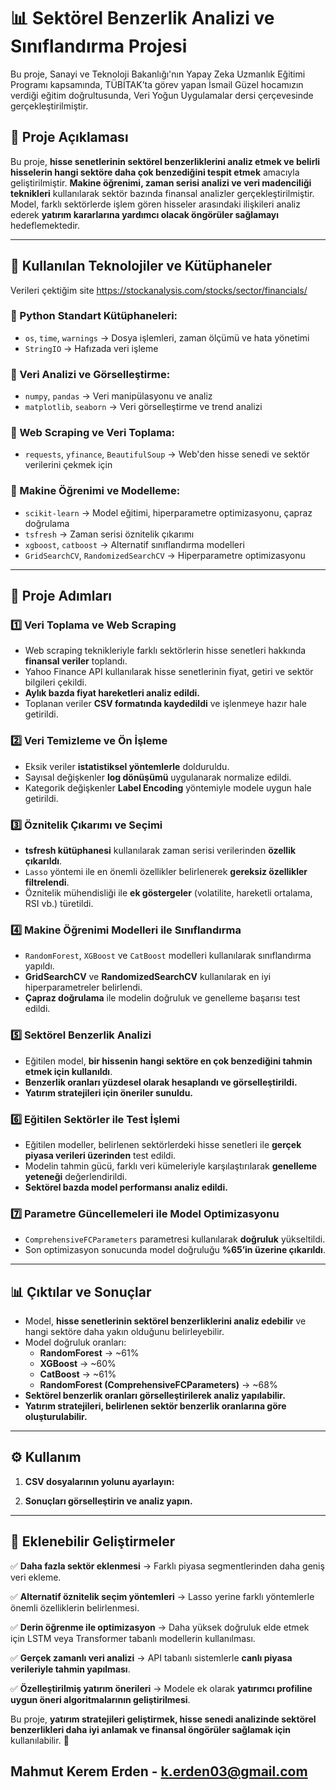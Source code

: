
# 📊 Sektörel Benzerlik Analizi ve Sınıflandırma Projesi

Bu proje, Sanayi ve Teknoloji Bakanlığı'nın Yapay Zeka Uzmanlık Eğitimi Programı kapsamında, TÜBİTAK’ta görev yapan İsmail Güzel hocamızın verdiği eğitim doğrultusunda, Veri Yoğun Uygulamalar dersi çerçevesinde gerçekleştirilmiştir.

## 📌 Proje Açıklaması

Bu proje, **hisse senetlerinin sektörel benzerliklerini analiz etmek ve belirli hisselerin hangi sektöre daha çok benzediğini tespit etmek** amacıyla geliştirilmiştir. **Makine öğrenimi, zaman serisi analizi ve veri madenciliği teknikleri** kullanılarak sektör bazında finansal analizler gerçekleştirilmiştir. Model, farklı sektörlerde işlem gören hisseler arasındaki ilişkileri analiz ederek **yatırım kararlarına yardımcı olacak öngörüler sağlamayı** hedeflemektedir.

----------

## 🚀 Kullanılan Teknolojiler ve Kütüphaneler

Verileri çektiğim site https://stockanalysis.com/stocks/sector/financials/

### **🔹 Python Standart Kütüphaneleri:**

-   `os`, `time`, `warnings` → Dosya işlemleri, zaman ölçümü ve hata yönetimi
-   `StringIO` → Hafızada veri işleme

### **🔹 Veri Analizi ve Görselleştirme:**

-   `numpy`, `pandas` → Veri manipülasyonu ve analiz
-   `matplotlib`, `seaborn` → Veri görselleştirme ve trend analizi

### **🔹 Web Scraping ve Veri Toplama:**

-   `requests`, `yfinance`, `BeautifulSoup` → Web'den hisse senedi ve sektör verilerini çekmek için

### **🔹 Makine Öğrenimi ve Modelleme:**

-   `scikit-learn` → Model eğitimi, hiperparametre optimizasyonu, çapraz doğrulama
-   `tsfresh` → Zaman serisi öznitelik çıkarımı
-   `xgboost`, `catboost` → Alternatif sınıflandırma modelleri
-   `GridSearchCV`, `RandomizedSearchCV` → Hiperparametre optimizasyonu

----------

## 📌 Proje Adımları

### **1️⃣ Veri Toplama ve Web Scraping**

-   Web scraping teknikleriyle farklı sektörlerin hisse senetleri hakkında **finansal veriler** toplandı.
-   Yahoo Finance API kullanılarak hisse senetlerinin fiyat, getiri ve sektör bilgileri çekildi.
-   **Aylık bazda fiyat hareketleri analiz edildi.**
-   Toplanan veriler **CSV formatında kaydedildi** ve işlenmeye hazır hale getirildi.

### **2️⃣ Veri Temizleme ve Ön İşleme**

-   Eksik veriler **istatistiksel yöntemlerle** dolduruldu.
-   Sayısal değişkenler **log dönüşümü** uygulanarak normalize edildi.
-   Kategorik değişkenler **Label Encoding** yöntemiyle modele uygun hale getirildi.

### **3️⃣ Öznitelik Çıkarımı ve Seçimi**

-   **tsfresh kütüphanesi** kullanılarak zaman serisi verilerinden **özellik çıkarıldı**.
-   `Lasso` yöntemi ile en önemli özellikler belirlenerek **gereksiz özellikler filtrelendi**.
-   Öznitelik mühendisliği ile **ek göstergeler** (volatilite, hareketli ortalama, RSI vb.) türetildi.

### **4️⃣ Makine Öğrenimi Modelleri ile Sınıflandırma**

-   `RandomForest`, `XGBoost` ve `CatBoost` modelleri kullanılarak sınıflandırma yapıldı.
-   **GridSearchCV** ve **RandomizedSearchCV** kullanılarak en iyi hiperparametreler belirlendi.
-   **Çapraz doğrulama** ile modelin doğruluk ve genelleme başarısı test edildi.

### **5️⃣ Sektörel Benzerlik Analizi**

-   Eğitilen model, **bir hissenin hangi sektöre en çok benzediğini tahmin etmek için kullanıldı**.
-   **Benzerlik oranları yüzdesel olarak hesaplandı ve görselleştirildi.**
-   **Yatırım stratejileri için öneriler sunuldu.**

### **6️⃣ Eğitilen Sektörler ile Test İşlemi**

-   Eğitilen modeller, belirlenen sektörlerdeki hisse senetleri ile **gerçek piyasa verileri üzerinden** test edildi.
-   Modelin tahmin gücü, farklı veri kümeleriyle karşılaştırılarak **genelleme yeteneği** değerlendirildi.
-   **Sektörel bazda model performansı analiz edildi.**

### **7️⃣ Parametre Güncellemeleri ile Model Optimizasyonu**

-   `ComprehensiveFCParameters`  parametresi kullanılarak **doğruluk** yükseltildi.
-   Son optimizasyon sonucunda model doğruluğu **%65’in üzerine çıkarıldı**.

----------

## 📊 Çıktılar ve Sonuçlar

-   Model, **hisse senetlerinin sektörel benzerliklerini analiz edebilir** ve hangi sektöre daha yakın olduğunu belirleyebilir.
-   Model doğruluk oranları:
    -   **RandomForest** → ~61%
    -   **XGBoost** → ~60%
    -   **CatBoost** → ~61%
    -   **RandomForest (ComprehensiveFCParameters)** → ~68%
-   **Sektörel benzerlik oranları görselleştirilerek analiz yapılabilir.**
-   **Yatırım stratejileri, belirlenen sektör benzerlik oranlarına göre oluşturulabilir.**

----------

## ⚙️ Kullanım

1.  **CSV dosyalarının yolunu ayarlayın:**
    
2.  **Sonuçları görselleştirin ve analiz yapın.**

----------

## 🔮 Eklenebilir Geliştirmeler

✅ **Daha fazla sektör eklenmesi** → Farklı piyasa segmentlerinden daha geniş veri ekleme. 


✅ **Alternatif öznitelik seçim yöntemleri** → Lasso yerine farklı yöntemlerle önemli özelliklerin belirlenmesi. 


✅ **Derin öğrenme ile optimizasyon** → Daha yüksek doğruluk elde etmek için LSTM veya Transformer tabanlı modellerin kullanılması.


✅ **Gerçek zamanlı veri analizi** → API tabanlı sistemlerle **canlı piyasa verileriyle tahmin yapılması**. 


✅ **Özelleştirilmiş yatırım önerileri** → Modele ek olarak **yatırımcı profiline uygun öneri algoritmalarının geliştirilmesi**.


Bu proje, **yatırım stratejileri geliştirmek, hisse senedi analizinde sektörel benzerlikleri daha iyi anlamak ve finansal öngörüler sağlamak için** kullanılabilir. 🚀

## Mahmut Kerem Erden - k.erden03@gmail.com
